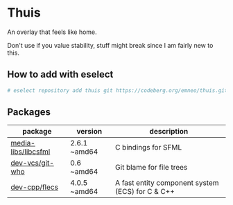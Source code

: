 # Thuis

An overlay that feels like home.

Don't use if you value stability, stuff might break since I am fairly new to
this.

## How to add with eselect

```sh
# eselect repository add thuis git https://codeberg.org/emneo/thuis.git
```

## Packages

| package | version | description |
| --- | --- | --- |
| [media-libs/libcsfml](https://github.com/SFML/CSFML) | 2.6.1 ~amd64 | C bindings for SFML |
| [dev-vcs/git-who](https://github.com/sinclairtarget/git-who) | 0.6 ~amd64 | Git blame for file trees |
| [dev-cpp/flecs](https://github.com/SanderMertens/flecs) | 4.0.5 ~amd64 | A fast entity component system (ECS) for C & C++ |
